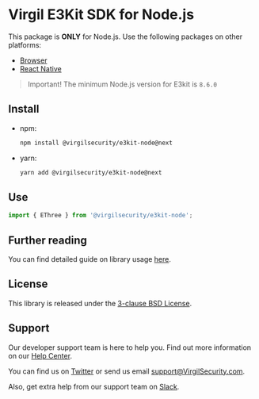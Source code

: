# Virgil E3Kit SDK for Node.js
This package is **ONLY** for Node.js. Use the following packages on other platforms:
- [Browser](https://github.com/VirgilSecurity/virgil-e3kit-js/tree/master/packages/e3kit-browser)
- [React Native](https://github.com/VirgilSecurity/virgil-e3kit-js/tree/master/packages/e3kit-native)

> Important! The minimum Node.js version for E3kit is `8.6.0`

## Install
- npm:
  ```sh
  npm install @virgilsecurity/e3kit-node@next
  ```
- yarn:
  ```sh
  yarn add @virgilsecurity/e3kit-node@next
  ```

## Use

```javascript
import { EThree } from '@virgilsecurity/e3kit-node';
```

## Further reading
You can find detailed guide on library usage [here](https://github.com/VirgilSecurity/virgil-e3kit-js).

## License
This library is released under the [3-clause BSD License](LICENSE).

## Support
Our developer support team is here to help you. Find out more information on our [Help Center](https://help.virgilsecurity.com).

You can find us on [Twitter](https://twitter.com/VirgilSecurity) or send us email support@VirgilSecurity.com.

Also, get extra help from our support team on [Slack](https://virgilsecurity.com/join-community).
